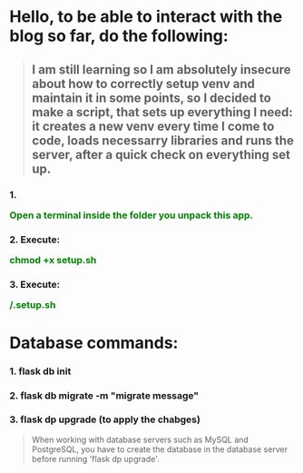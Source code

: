 # Hello, to be able to interact with the blog so far, do the following:

> ## I am still learning so I am absolutely insecure about how to correctly setup venv and maintain it in some points, so I decided to make a script, that sets up everything I need: it creates a new venv every time I come to code, loads necessarry libraries and runs the server, after a quick check on everything set up.

### 1. <p style="color:green">Open a terminal inside the folder you unpack this app.</p>

### 2. Execute: <p style="color:green">chmod +x setup.sh</p>

### 3. Execute: <p style="color:green">/.setup.sh</p>

# Database commands:

### 1. flask db init

### 2. flask db migrate -m "migrate message"

### 3. flask dp upgrade (to apply the chabges)

> When working with database servers such as MySQL and PostgreSQL, you have to create the database in the database server before running 'flask dp upgrade'.
